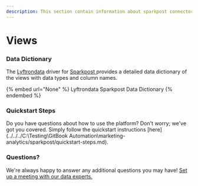 ```yaml
---
description: This section contain information about sparkpost connector views information
---
```


# Views

### Data Dictionary

The [Lyftrondata](https://www.lyftrondata.com/) driver for [Sparkpost](https://www.lyftrondata.com/integration/marketing-analytics/sparkpost//)[ ](https://www.lyftrondata.com/integration/sparkpost/)provides a detailed data dictionary of the views with data types and column names.

{% embed url="None" %}
Lyftrondata Sparkpost Data Dictionary
{% endembed %}

### Quickstart Steps

Do you have questions about how to use the platform? Don't worry; we've got you covered. Simply follow the quickstart instructions [here](../../../C:\Testing\GitBook Automation\marketing-analytics/sparkpost/quickstart-steps.md).

### Questions? <a href="#questions" id="questions"></a>

We're always happy to answer any additional questions you may have! [Set up a meeting with our data experts.](https://www.lyftrondata.com/book-a-meeting/)


